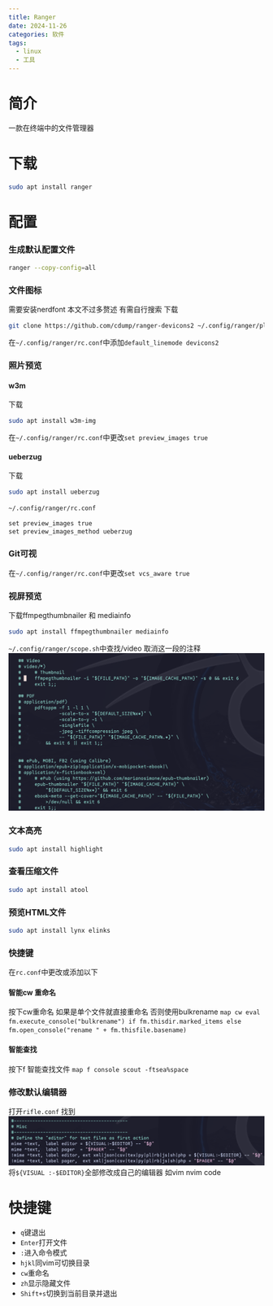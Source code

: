 ```yaml
---
title: Ranger
date: 2024-11-26
categories: 软件
tags:
  - linux
  - 工具
---
```

# 简介
一款在终端中的文件管理器

# 下载
```bash
sudo apt install ranger
```

# 配置
### 生成默认配置文件
```bash
ranger --copy-config=all
```
### 文件图标
需要安装nerdfont 本文不过多赘述 有需自行搜索
下载
```bash
git clone https://github.com/cdump/ranger-devicons2 ~/.config/ranger/plugins/devicons2
```
在`~/.config/ranger/rc.conf`中添加`default_linemode devicons2`
### 照片预览
#### w3m
下载
```bash
sudo apt install w3m-img
```
在`~/.config/ranger/rc.conf`中更改`set preview_images true`
#### ueberzug
下载
```bash
sudo apt install ueberzug
```
`~/.config/ranger/rc.conf`
```
set preview_images true
set preview_images_method ueberzug
```
### Git可视
在`~/.config/ranger/rc.conf`中更改`set vcs_aware true`

### 视屏预览
下载ffmpegthumbnailer 和 mediainfo
```bash
sudo apt install ffmpegthumbnailer mediainfo
```

 `~/.config/ranger/scope.sh`中查找/video
 取消这一段的注释
 ![](img/note/app/ranger/scope.png)
 
### 文本高亮
```bash
sudo apt install highlight
```

### 查看压缩文件
 ```bash
sudo apt install atool
```

### 预览HTML文件
 ```bash
sudo apt install lynx elinks
```

### 快捷键
在`rc.conf`中更改或添加以下
#### 智能cw 重命名
按下cw重命名 如果是单个文件就直接重命名 否则使用bulkrename
`map cw eval fm.execute_console("bulkrename") if fm.thisdir.marked_items else fm.open_console("rename " + fm.thisfile.basename)`
#### 智能查找
按下f 智能查找文件
`map f console scout -ftsea%space`
### 修改默认编辑器
打开`rifle.conf`
找到
![](img/note/app/ranger/rifle.png)
将`${VISUAL :-$EDITOR}`全部修改成自己的编辑器 如vim nvim code

# 快捷键
* `q`键退出
* `Enter`打开文件
* `:`进入命令模式
* `hjkl`同vim可切换目录
* `cw`重命名
* `zh`显示隐藏文件
* `Shift+s`切换到当前目录并退出